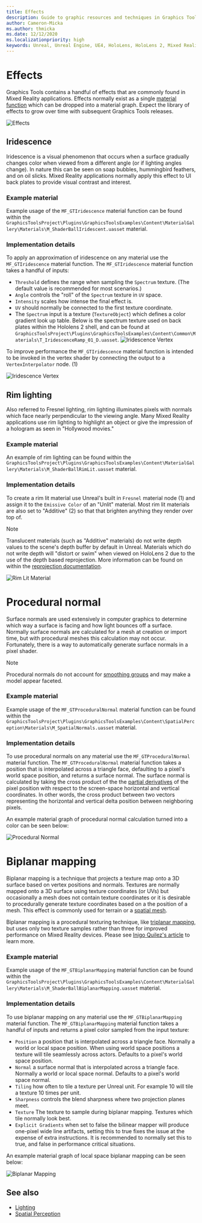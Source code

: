 ```yaml
---
title: Effects
description: Guide to graphic resources and techniques in Graphics Tools.
author: Cameron-Micka
ms.author: thmicka
ms.date: 12/12/2020
ms.localizationpriority: high
keywords: Unreal, Unreal Engine, UE4, HoloLens, HoloLens 2, Mixed Reality, development, MRTK, GT, Graphics Tools, graphics, rendering, materials
---
```


# Effects

Graphics Tools contains a handful of effects that are commonly found in Mixed Reality applications. Effects normally exist as a single [material function](https://docs.unrealengine.com/en-US/RenderingAndGraphics/Materials/Functions/index.html) which can be dropped into a material graph. Expect the library of effects to grow over time with subsequent Graphics Tools releases.

![Effects](Images/FeatureCards/Effects.png)

## Iridescence

Iridescence is a visual phenomenon that occurs when a surface gradually changes color when viewed from a different angle (or if lighting angles change). In nature this can be seen on soap bubbles, hummingbird feathers, and on oil slicks. Mixed Reality applications normally apply this effect to UI back plates to provide visual contrast and interest. 

### Example material

Example usage of the `MF_GTIridescence` material function can be found within the `GraphicsToolsProject\Plugins\GraphicsToolsExamples\Content\MaterialGallery\Materials\M_ShaderBallIridescent.uasset` material.

### Implementation details

To apply an approximation of iridescence on any material use the `MF_GTIridescence` material function. The `MF_GTIridescence` material function takes a handful of inputs:

* `Threshold` defines the range when sampling the `Spectrum` texture. (The default value is recommended for most scenarios.)
* `Angle` controls the "roll" of the `Spectrum` texture in `UV` space.
* `Intensity` scales how intense the final effect is.
* `UV` should normally be connected to the first texture coordinate.
* The `Spectrum` input is a texture (`TextureObject`) which defines a color gradient look up table. Below is the spectrum texture used on back plates within the Hololens 2 shell, and can be found at `GraphicsToolsProject\Plugins\GraphicsToolsExamples\Content\Common\Materials\T_IridescenceRamp_01_D.uasset`.
    ![Iridescence Vertex](Images/Effects/EffectsIridescenceSpectrum.png)

To improve performance the `MF_GTIridescence` material function is intended to be invoked in the vertex shader by connecting the output to a `VertexInterpolator` node. (1)

![Iridescence Vertex](Images/Effects/EffectsIridescenceVertex.png)

## Rim lighting

Also referred to Fresnel lighting, rim lighting illuminates pixels with normals which face nearly perpendicular to the viewing angle. Many Mixed Reality applications use rim lighting to highlight an object or give the impression of a hologram as seen in "Hollywood movies."

### Example material

An example of rim lighting can be found within the `GraphicsToolsProject\Plugins\GraphicsToolsExamples\Content\MaterialGallery\Materials\M_ShaderBallRimLit.uasset` material.

### Implementation details

To create a rim lit material use Unreal's built in `Fresnel` material node (1) and assign it to the `Emissive Color` of an "Unlit" material. Most rim lit materials are also set to "Additive" (2) so that that brighten anything they render over top of.

> [!NOTE] 
> Translucent materials (such as "Additive" materials) do not write depth values to the scene's depth buffer by default in Unreal. Materials which do not write depth will "distort or swim" when viewed on HoloLens 2 due to the use of the depth based reprojection. More information can be found on within the [reprojection documentation](https://docs.microsoft.com/en-us/windows/mixed-reality/develop/platform-capabilities-and-apis/hologram-stability#reprojection). 

![Rim Lit Material](Images/Effects/EffectsRimLitMaterial.png)

# Procedural normal

Surface normals are used extensively in computer graphics to determine which way a surface is facing and how light bounces off a surface. Normally surface normals are calculated for a mesh at creation or import time, but with procedural meshes this calculation may not occur. Fortunately, there is a way to automatically generate surface normals in a pixel shader.

> [!NOTE] 
> Procedural normals do not account for [smoothing groups](https://en.wikipedia.org/wiki/Smoothing_group) and may make a model appear faceted. 

### Example material

Example usage of the `MF_GTProceduralNormal` material function can be found within the `GraphicsToolsProject\Plugins\GraphicsToolsExamples\Content\SpatialPerception\Materials\M_SpatialNormals.uasset` material.

### Implementation details

To use procedural normals on any material use the `MF_GTProceduralNormal` material function. The `MF_GTProceduralNormal` material function takes a position that is interpolated across a triangle face, defaulting to a pixel's world space position, and returns a surface normal. The surface normal is calculated by taking the cross product of the the [partial derivatives](https://docs.microsoft.com/en-us/windows/win32/direct3dhlsl/dx-graphics-hlsl-ddx) of the pixel position with respect to the screen-space horizontal and vertical coordinates. In other words, the cross product between two vectors representing the horizontal and vertical delta position between neighboring pixels.

An example material graph of procedural normal calculation turned into a color can be seen below:

![Procedural Normal](Images/Effects/EffectsProceduralNormal.png)

# Biplanar mapping

Biplanar mapping is a technique that projects a texture map onto a 3D surface based on vertex positions and normals. Textures are normally mapped onto a 3D surface using texture coordinates (or UVs) but occasionally a mesh does not contain texture coordinates or it is desirable to procedurally generate texture coordinates based on a the position of a mesh. This effect is commonly used for terrain or a [spatial mesh](SpatialPerception.md). 

Biplanar mapping is a procedural texturing technique, like [triplanar mapping](https://bgolus.medium.com/normal-mapping-for-a-triplanar-shader-10bf39dca05a), but uses only two texture samples rather than three for improved performance on Mixed Reality devices. Please see [Inigo Quilez's article](https://www.iquilezles.org/www/articles/biplanar/biplanar.htm) to learn more.

### Example material

Example usage of the `MF_GTBiplanarMapping` material function can be found within the `GraphicsToolsProject\Plugins\GraphicsToolsExamples\Content\MaterialGallery\Materials\M_ShaderBallBiplanarMapping.uasset` material.

### Implementation details

To use biplanar mapping on any material use the `MF_GTBiplanarMapping` material function. The `MF_GTBiplanarMapping` material function takes a handful of inputs and returns a pixel color sampled from the input texture:

* `Position` a position that is interpolated across a triangle face. Normally a world or local space position. When using world space positions a texture will tile seamlessly across actors. Defaults to a pixel's world space position.
* `Normal` a surface normal that is interpolated across a triangle face. Normally a world or local space normal. Defaults to a pixel's world space normal.
* `Tiling` how often to tile a texture per Unreal unit. For example 10 will tile a texture 10 times per unit.
* `Sharpness` controls the blend sharpness where two projection planes meet.
* `Texture` The texture to sample during biplanar mapping. Textures which tile normally look best.
* `Explicit Gradients` when set to false the bilinear mapper will produce one-pixel wide line artifacts, setting this to true fixes the issue at the expense of extra instructions. It is recommended to normally set this to true, and false in performance critical situations.

An example material graph of local space biplanar mapping can be seen below:

![Biplanar Mapping](Images/Effects/EffectsBiplanarMapping.png)

## See also

- [Lighting](Lighting.md)
- [Spatial Perception](SpatialPerception.md)
